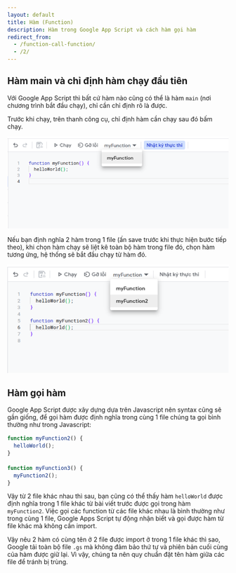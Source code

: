 ```yaml
---
layout: default
title: Hàm (Function)
description: Hàm trong Google App Script và cách hàm gọi hàm
redirect_from:
  - /function-call-function/
  - /2/
---
```


## Hàm main và chỉ định hàm chạy đầu tiên

Với Google App Script thì bất cứ hàm nào cũng có thể là hàm `main` (nơi chương trình bắt đầu chạy), chỉ cần chỉ định rõ là được.

Trước khi chạy, trên thanh công cụ, chỉ định hàm cần chạy sau đó bấm chạy.

<img src="./../img/2_1.png" style="max-width: 100%">

Nếu bạn định nghĩa 2 hàm trong 1 file (ấn save trước khi thực hiện bước tiếp theo), khi chọn hàm chạy sẽ liệt kê toàn bộ hàm trong file đó, chọn hàm tương ứng, hệ thống sẽ bắt đầu chạy từ hàm đó. 

<img src="./../img/2_2.png" style="max-width: 100%">

## Hàm gọi hàm

Google App Script được xây dựng dựa trên Javascript nên syntax cũng sẽ gần giống, để gọi hàm được định nghĩa trong cùng 1 file chúng ta gọi bình thường như trong Javascript: 

```javascript
function myFunction2() {
  helloWorld();
}

function myFunction3() {
  myFunction2();
}
```

Vậy từ 2 file khác nhau thì sau, bạn cũng có thể thấy hàm `helloWorld` được định nghĩa trong 1 file khác từ bài viết trước được gọi trong hàm `myFunction2`. Việc gọi các function từ các file khác nhau là bình thường như trong cùng 1 file, Google Apps Script tự động nhận biết và gọi được hàm từ file khác mà không cần import.

Vậy nêu 2 hàm có cùng tên ở 2 file được import ở trong 1 file khác thì sao, Google tải toàn bộ file `.gs` mà không đảm bảo thứ tự và phiên bản cuối cùng của hàm được giữ lại. Vì vậy, chúng ta nên quy chuẩn đặt tên hàm giữa các file để tránh bị trùng.
